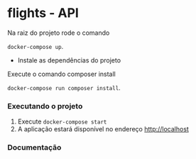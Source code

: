 # flights - API

Na raiz do projeto rode o comando

```docker-compose up```. 

- Instale as dependências do projeto

 Execute o comando composer install
 
 ```docker-compose run composer install```.

### Executando o projeto

  1. Execute ```docker-compose start```
  2. A aplicação estará disponível no endereço [http://localhost](http://localhost)


### Documentação
